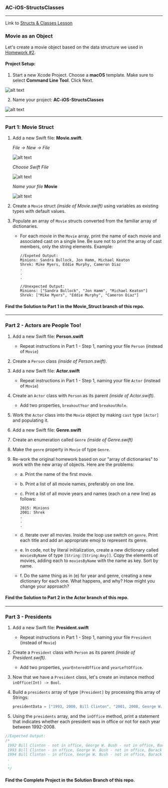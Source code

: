 ### AC-iOS-StructsClasses

---

Link to [Structs & Classes Lesson](https://github.com/C4Q/AC3.2/blob/master/lessons/unit1/structs-and-classes/README.md)

### Movie as an Object

Let's create a movie object based on the data structure we used in [Homework #2](https://github.com/C4Q/AC3.2/blob/master/homework/week-2-homework.playground/Contents.swift). 

#### Project Setup:

1. Start a new Xcode Project.
 Choose a **macOS** template.
 Make sure to select **Command Line Tool**. Click Next.
 
 ![alt text](https://github.com/C4Q/AC-iOS-StructsClasses/blob/solution/images/Screeshot_Command%20Line%20Mac%20Project.png)

2. Name your project: **AC-iOS-StructsClasses**

 ![alt text](https://github.com/C4Q/AC-iOS-StructsClasses/blob/solution/images/Screenshot_Naming%20a%20Project.png)

 ---

### Part 1: Movie Struct

1. Add a new Swift file: **Movie.swift**. 

	*File -> New -> File*

	![alt text](https://github.com/C4Q/AC-iOS-StructsClasses/blob/solution/images/Screenshot_File%20New%20File.png)

	*Choose Swift File*

	![alt text](https://github.com/C4Q/AC-iOS-StructsClasses/blob/solution/images/Screenshot_Choose%20Swift%20Source%20File.png)

	*Name your file* **Movie**

	![alt text](https://github.com/C4Q/AC-iOS-StructsClasses/blob/solution/images/Screenshot_Naming%20A%20Swift%20File.png)

1. Create a `Movie` struct *(inside of Movie.swift)* using variables as existing types with default values.
1. Populate an array of `Movie` structs converted from the familiar array of dictionaries.
 	* For each movie in the `Movie` array, print the name of each movie and associated cast on a single line. Be sure not to print the array of cast members, only the string elements. Example:

 		```
 		//Expeted Output:
 		Minions: Sandra Bullock, Jon Hamm, Michael Keaton
 		Shrek: Mike Myers, Eddie Murphy, Cameron Diaz
 		.
 		.
 		.

 		//Unexpected Output:
 		Minions: ["Sandra Bullock", "Jon Hamm", "Michael Keaton"]
 		Shrek: ["Mike Myers", "Eddie Murphy", "Cameron Diaz"]
 		```

#### Find the Solution to Part 1 in the Movie_Struct branch of this repo.

---

### Part 2 - Actors are People Too!

1. Add a new Swift file: **Person.swift** 
	* Repeat instructions in Part 1 - Step 1, naming your file `Person` (instead of `Movie`)
1. Create a `Person` class *(inside of Person.swift)*. 
1. Add a new Swift file: **Actor.swift** 
	* Repeat instructions in Part 1 - Step 1, naming your file `Actor` (instead of `Movie`)
1. Create an `Actor` class with `Person` as its parent *(inside of Actor.swift)*. 
	* Add two properties, `breakoutYear` and  `breakoutRole`. 
1. Work the `Actor` class into the `Movie` object by making `cast` type `[Actor]` and populating it.
1. Add a new Swift file: **Genre.swift**
1. Create an enumeration called `Genre` *(inside of Genre.swift)*
1. Make the `genre` property in `Movie` of type `Genre`.
1. Re-work the original homework based on our "array of dictionaries" to work with the new array of objects. Here are the problems:

	* a. Print the name of the first movie.

	* b. Print a list of all movie names, preferably on one line.

	* c. Print a list of all movie years and names (each on a new line) as follows:

		```
		2015: Minions
		2001: Shrek
		.
		.
		.
		```

	* d. Iterate over all movies. Inside the loop use switch on `genre`. Print each title and add an appropriate emoji to represent its genre.

	* e. In code, not by literal initialization, create a new dictionary called `moviesByName` of type `[String:[String:Any]]`. Copy the elements of movies, adding each to `moviesByName` with the name as key. Sort by name.

	* f. Do the same thing as in (e) for year and genre, creating a new dictionary for each one. What happens, and why? How might you change your approach?

#### Find the Solution to Part 2 in the Actor branch of this repo.

---

### Part 3 - Presidents

1. Add a new Swift file: **President.swift** 
	* Repeat instructions in Part 1 - Step 1, naming your file `President` (instead of `Movie`)
1. Create a `President` class with `Person` as its parent *(inside of President.swift)*. 
	* Add two properties, `yearEnteredOffice` and `yearLeftOffice`.
1. Now that we have a `President` class, let's create an instance method `inOffice(Int) -> Bool`.
1. Build a `presidents` array of type `[President]` by processing this array of Strings:

	```swift
	presidentData = ["1993, 2000, Bill Clinton", "2001, 2008, George W. Bush", "2009, 2016, Barack Obama"]
	```
	
1. Using the `presidents` array, and the `inOffice` method, print a statement that indicates whether each president was in office or not for each year between 1992-2008.

```swift
//Expected Output:
/*
 1992 Bill Clinton - not in office, George W. Bush - not in office, Barack Obama - not in office
 1993 Bill Clinton - in office, George W. Bush - not in office, Barack Obama - not in office
 1994 Bill Clinton - in office, George W. Bush - not in office, Barack Obama - not in office
 .
 .
 */
```

#### Find the Complete Project in the Solution Branch of this repo.



